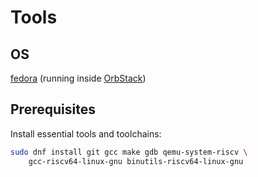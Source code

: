 # Tools

## OS

[fedora](https://www.fedoraproject.org/) (running inside [OrbStack](https://orbstack.dev/))

## Prerequisites 

Install essential tools and toolchains:

```sh
sudo dnf install git gcc make gdb qemu-system-riscv \
    gcc-riscv64-linux-gnu binutils-riscv64-linux-gnu
```